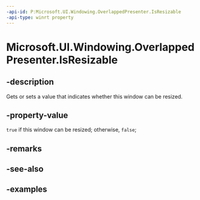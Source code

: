 ```yaml
---
-api-id: P:Microsoft.UI.Windowing.OverlappedPresenter.IsResizable
-api-type: winrt property
---
```


# Microsoft.UI.Windowing.OverlappedPresenter.IsResizable

<!--
public bool IsResizable { get; set; }
-->


## -description

Gets or sets a value that indicates whether this window can be resized.

## -property-value

`true` if this window can be resized; otherwise, `false`;

## -remarks

## -see-also

## -examples



